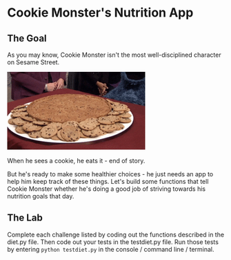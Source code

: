 # Cookie Monster's Nutrition App

## The Goal

As you may know, Cookie Monster isn't the most well-disciplined character on Sesame Street.

![Cookie's Birthday Surprise](Cookie.gif)

When he sees a cookie, he eats it - end of story.

But he's ready to make some healthier choices - he just needs an app to help him keep track of these things. Let's build some functions that tell Cookie Monster whether he's doing a good job of striving towards his nutrition goals that day.

## The Lab

Complete each challenge listed by coding out the functions described in the diet.py file. Then code out your tests in the testdiet.py file. Run those tests by entering `python testdiet.py` in the console / command line / terminal.
